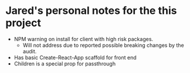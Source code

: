# Jared's personal notes for the this project

- NPM warning on install for client with high risk packages.
  - Will not address due to reported possible breaking changes by the audit.
- Has basic Create-React-App scaffold for front end
- Children is a special prop for passthrough
